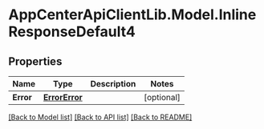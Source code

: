 # AppCenterApiClientLib.Model.InlineResponseDefault4
## Properties

Name | Type | Description | Notes
------------ | ------------- | ------------- | -------------
**Error** | [**ErrorError**](ErrorError.md) |  | [optional] 

[[Back to Model list]](../README.md#documentation-for-models) [[Back to API list]](../README.md#documentation-for-api-endpoints) [[Back to README]](../README.md)

